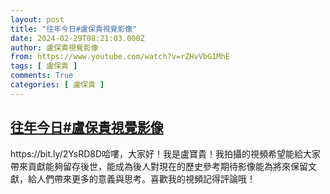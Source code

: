 ```yaml
---
layout: post
title: "往年今日#盧保貴視覺影像"
date: 2024-02-29T08:21:03.000Z
author: 盧保貴視覺影像
from: https://www.youtube.com/watch?v=rZHvVbG1MhE
tags: [ 盧保貴 ]
comments: True
categories: [ 盧保貴 ]
---
```

<!--1709194863000-->
[往年今日#盧保貴視覺影像](https://www.youtube.com/watch?v=rZHvVbG1MhE)
------

<div>
https://bit.ly/2YsRD8D哈嘍，大家好！我是盧寶貴！我拍攝的視頻希望能給大家帶來貢獻能夠留存後世，能成為後人對現在的歷史參考期待影像能為將來保留文獻，給人們帶來更多的意義與思考。喜歡我的視頻記得評論哦！
</div>
